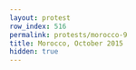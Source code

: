 ```yaml
---
layout: protest
row_index: 516
permalink: protests/morocco-9
title: Morocco, October 2015
hidden: true
---
```

